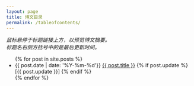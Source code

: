 ```yaml
---
layout: page
title: 博文目录
permalink: /tableofcontents/
---
```


<div>
  <p><i>鼠标悬停于标题链接上方，以预览博文摘要。<br>标题名右侧方括号中的是最后更新时间。</i></p>
</div>

<ul>
  {% for post in site.posts %}
    <li>
      {{ post.date | date: '%Y-%m-%d'}}
      <a href="{{ site.baseurl }}{{ post.url }}" title="{{ post.excerpt | remove: '<p>' | remove: '</p>' }}">{{ post.title }}</a>
      {% if post.update %}
          [{{ post.update }}]
      {% endif %}
    </li>
  {% endfor %}
</ul>
